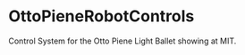OttoPieneRobotControls
======================

Control System for the Otto Piene Light Ballet showing at MIT.